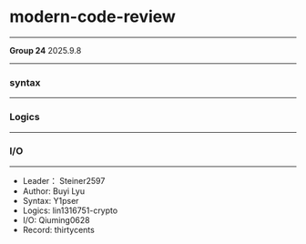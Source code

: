 # modern-code-review
------------
**Group 24**   2025.9.8

--------

### syntax





-----------------

### Logics







-----------

### I/O








-------------------------



- Leader： Steiner2597
- Author: Buyi Lyu
- Syntax: Y1pser
- Logics: lin1316751-crypto
- I/O: Qiuming0628
- Record: thirtycents

